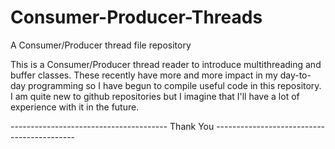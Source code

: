 # Consumer-Producer-Threads
A Consumer/Producer thread file repository

This is a Consumer/Producer thread reader to introduce multithreading and buffer classes.
These recently have more and more impact in my day-to-day programming so I have begun to compile useful code in this repository.
I am quite new to github repositories but I imagine that I'll have a lot of experience with it in the future.

--------------------------------------- Thank You -------------------------------------------
